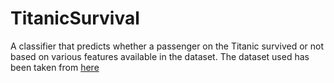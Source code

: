 # TitanicSurvival
A classifier that predicts whether a passenger on the Titanic survived or not based on various features available in the dataset.
The dataset used has been taken from [here](https://www.kaggle.com/c/titanic/data?select=train.csv)
